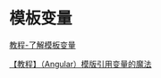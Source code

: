 # 模板变量

[教程-了解模板变量](https://runebook.dev/zh-CN/docs/angular/guide/template-reference-variables)

[【教程】（Angular）模版引用变量的魔法](https://juejin.cn/post/6844903746728624135)